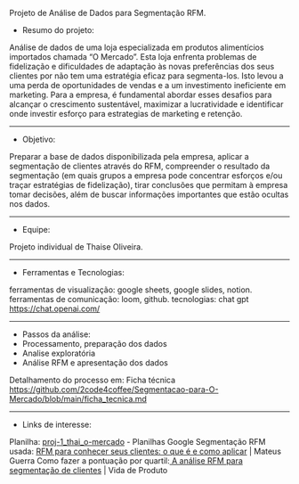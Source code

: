Projeto de Análise de Dados para Segmentação RFM.

- Resumo do projeto: 

Análise de dados de uma loja especializada em produtos alimentícios importados chamada “O Mercado”. Esta loja enfrenta problemas de fidelização e dificuldades de adaptação às novas preferências dos seus clientes por não tem uma estratégia eficaz para segmenta-los. Isto levou a uma perda de oportunidades de vendas e a um investimento ineficiente em marketing. Para a empresa, é fundamental abordar esses desafios para alcançar o crescimento sustentável, maximizar a lucratividade e identificar onde investir esforço para estrategias de marketing e retenção.
__________________________________________________________________________________________________________________________________________________________________________________________

- Objetivo:

Preparar a base de dados disponibilizada pela empresa, aplicar a segmentação de clientes através do RFM, compreender o resultado da segmentação (em quais grupos a empresa pode concentrar esforços e/ou traçar estratégias de fidelização),  tirar conclusões que permitam à empresa tomar decisões, além de buscar informações importantes que estão ocultas nos dados.
__________________________________________________________________________________________________________________________________________________________________________________________

- Equipe:

Projeto individual de Thaise Oliveira.
__________________________________________________________________________________________________________________________________________________________________________________________

- Ferramentas e Tecnologias:

ferramentas de visualização: google sheets, google slides, notion.
ferramentas de comunicação: loom, github.
tecnologias: chat gpt https://chat.openai.com/
__________________________________________________________________________________________________________________________________________________________________________________________

- Passos da análise:
- Processamento, preparação dos dados 
- Analise exploratória
- Análise RFM e apresentação dos dados
  
Detalhamento do processo em: Ficha técnica https://github.com/2code4coffee/Segmentacao-para-O-Mercado/blob/main/ficha_tecnica.md
__________________________________________________________________________________________________________________________________________________________________________________________

- Links de interesse:

Planilha: [proj-1_thai_o-mercado](https://docs.google.com/spreadsheets/d/1FgHo30Yu-r-k_8_hDgnPQPx4jH0O1PM9WiUEjgwRleU/edit?usp=sharing) - Planilhas Google 
Segmentação RFM usada: [RFM para conhecer seus clientes: o que é e como aplicar](https://mateusguerra.com.br/rfm-para-conhecer-seus-clientes/#segmentos) | Mateus Guerra 
Como fazer a pontuação por quartil:[ A análise RFM para segmentação de clientes](https://vidadeproduto.com.br/analise-rfm/#Pontuacao_por_Quartil) | Vida de Produto
